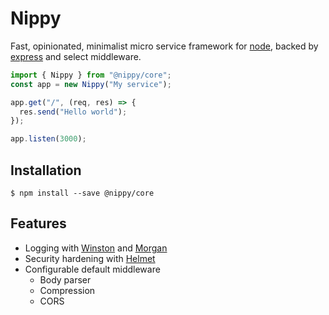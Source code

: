 # Nippy

Fast, opinionated, minimalist micro service framework for [node](1), backed by
[express](2) and select middleware.

```ts
import { Nippy } from "@nippy/core";
const app = new Nippy("My service");

app.get("/", (req, res) => {
  res.send("Hello world");
});

app.listen(3000);
```

## Installation

`$ npm install --save @nippy/core`

## Features

* Logging with [Winston](3) and [Morgan](4)
* Security hardening with [Helmet](5)
* Configurable default middleware
  * Body parser
  * Compression
  * CORS

[1]: https://nodejs.org
[2]: http://expressjs.com/
[3]: Winston
[4]: Morgan
[5]: Helmet
